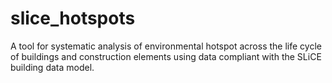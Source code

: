 # slice_hotspots
A tool for systematic analysis of environmental hotspot across the life cycle of buildings and construction elements using data compliant with the SLiCE building data model.
